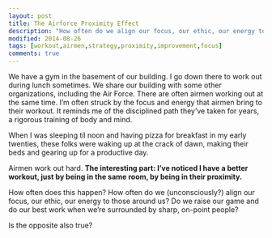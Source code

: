 ```yaml
---
layout: post
title: The Airforce Proximity Effect
description: "How often do we align our focus, our ethic, our energy to those around us?  Do we raise our game and do our best work when we’re surrounded by sharp, on-point people?"
modified: 2014-08-26
tags: [workout,airmen,strategy,proximity,improvement,focus]
comments: true
---
```

We have a gym in the basement of our building.  I go down there to work out during lunch sometimes.  We share our building with some other organizations, including the Air Force.  There are often airmen working out at the same time.  I’m often struck by the focus and energy that airmen bring to their workout.  It reminds me of the disciplined path they’ve taken for years, a rigorous training of body and mind.

When I was sleeping til noon and having pizza for breakfast in my early twenties, these folks were waking up at the crack of dawn, making their beds and gearing up for a productive day.

Airmen work out hard.  **The interesting part: I’ve noticed I have a better workout, just by being in the same room, by being in their proximity.**

How often does this happen?  How often do we (unconsciously?) align our focus, our ethic, our energy to those around us?  Do we raise our game and do our best work when we’re surrounded by sharp, on-point people?

Is the opposite also true?
